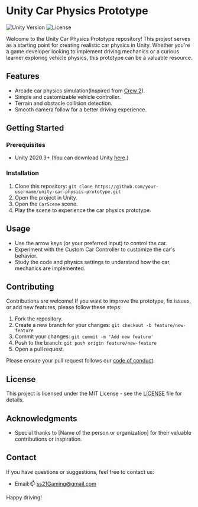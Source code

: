 # Unity Car Physics Prototype

![Unity Version](https://img.shields.io/badge/Unity-2020.3%2B-blue.svg)
![License](https://img.shields.io/badge/License-MIT-green.svg)

Welcome to the Unity Car Physics Prototype repository! This project serves as a starting point for creating realistic car physics in Unity. Whether you're a game developer looking to implement driving mechanics or a curious learner exploring vehicle physics, this prototype can be a valuable resource.

## Features

- Arcade car physics simulation(Inspired from [Crew 2](https://www.ubisoft.com/en-us/game/the-crew/the-crew-2)).
- Simple and customizable vehicle controller.
- Terrain and obstacle collision detection.
- Smooth camera follow for a better driving experience.

## Getting Started

### Prerequisites

- Unity 2020.3+ (You can download Unity [here](https://unity.com/).)

### Installation

1. Clone this repository: `git clone https://github.com/your-username/unity-car-physics-prototype.git`
2. Open the project in Unity.
3. Open the `CarScene` scene.
4. Play the scene to experience the car physics prototype.

## Usage

- Use the arrow keys (or your preferred input) to control the car.
- Experiment with the Custom Car Controller to customize the car's behavior.
- Study the code and physics settings to understand how the car mechanics are implemented.

## Contributing

Contributions are welcome! If you want to improve the prototype, fix issues, or add new features, please follow these steps:

1. Fork the repository.
2. Create a new branch for your changes: `git checkout -b feature/new-feature`
3. Commit your changes: `git commit -m 'Add new feature'`
4. Push to the branch: `git push origin feature/new-feature`
5. Open a pull request.

Please ensure your pull request follows our [code of conduct](CODE_OF_CONDUCT.md).

## License

This project is licensed under the MIT License - see the [LICENSE](LICENSE) file for details.

## Acknowledgments

- Special thanks to [Name of the person or organization] for their valuable contributions or inspiration.

## Contact

If you have questions or suggestions, feel free to contact us:

- Email:📫 ss21Gaming@gmail.com
  
Happy driving!
